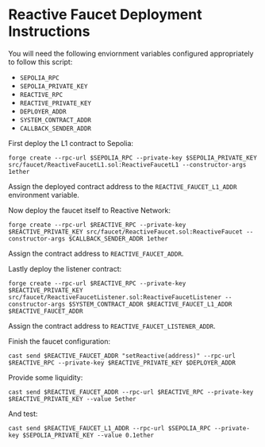 # Reactive Faucet Deployment Instructions

You will need the following enviornment variables configured appropriately to follow this script:

* `SEPOLIA_RPC`
* `SEPOLIA_PRIVATE_KEY`
* `REACTIVE_RPC`
* `REACTIVE_PRIVATE_KEY`
* `DEPLOYER_ADDR`
* `SYSTEM_CONTRACT_ADDR`
* `CALLBACK_SENDER_ADDR`

First deploy the L1 contract to Sepolia:

```
forge create --rpc-url $SEPOLIA_RPC --private-key $SEPOLIA_PRIVATE_KEY src/faucet/ReactiveFaucetL1.sol:ReactiveFaucetL1 --constructor-args 1ether
```

Assign the deployed contract address to the `REACTIVE_FAUCET_L1_ADDR` environment variable.

Now deploy the faucet itself to Reactive Network:

```
forge create --rpc-url $REACTIVE_RPC --private-key $REACTIVE_PRIVATE_KEY src/faucet/ReactiveFaucet.sol:ReactiveFaucet --constructor-args $CALLBACK_SENDER_ADDR 1ether
```

Assign the contract address to `REACTIVE_FAUCET_ADDR`.

Lastly deploy the listener contract:

```
forge create --rpc-url $REACTIVE_RPC --private-key $REACTIVE_PRIVATE_KEY src/faucet/ReactiveFaucetListener.sol:ReactiveFaucetListener --constructor-args $SYSTEM_CONTRACT_ADDR $REACTIVE_FAUCET_L1_ADDR $REACTIVE_FAUCET_ADDR
```

Assign the contract address to `REACTIVE_FAUCET_LISTENER_ADDR`.

Finish the faucet configuration:

```
cast send $REACTIVE_FAUCET_ADDR "setReactive(address)" --rpc-url $REACTIVE_RPC --private-key $REACTIVE_PRIVATE_KEY $DEPLOYER_ADDR
```

Provide some liquidity:

```
cast send $REACTIVE_FAUCET_ADDR --rpc-url $REACTIVE_RPC --private-key $REACTIVE_PRIVATE_KEY --value 5ether
```

And test:

```
cast send $REACTIVE_FAUCET_L1_ADDR --rpc-url $SEPOLIA_RPC --private-key $SEPOLIA_PRIVATE_KEY --value 0.1ether
```
